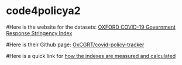 # code4policya2

#Here is the website for the datasets: <a href="https://data.humdata.org/dataset/oxford-covid-19-government-response-tracker">OXFORD COVID-19 Government Response Stringency Index</a>

#Here is their Github page: <a href="https://github.com/OxCGRT/covid-policy-tracker">OxCGRT/covid-policy-tracker</a>

#Here is a quick link for <a href="https://github.com/OxCGRT/covid-policy-tracker/blob/master/documentation/index_methodology.md">how the indexes are measured and calculated</a> 
